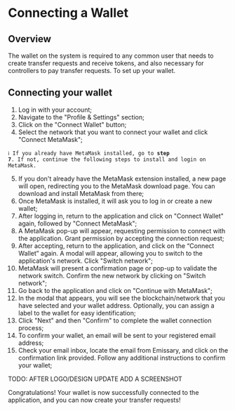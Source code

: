 

# Connecting a Wallet

## Overview

The wallet on the system is required to any common user that needs to create transfer requests and receive tokens, and also necessary for controllers to pay transfer requests. To set up your wallet.


## Connecting your wallet

1. Log in with your account;
2. Navigate to the "Profile & Settings" section;
3. Click on the "Connect Wallet" button;
4. Select the network that you want to connect your wallet and click "Connect MetaMask";

<code>ℹ️ If you already have MetaMask installed, go to **step 7**. If not, continue the following steps to install and login on MetaMask.</code>

5. If you don't already have the MetaMask extension installed, a new page will open, redirecting you to the MetaMask download page. You can download and install MetaMask from there;
6. Once MetaMask is installed, it will ask you to log in or create a new wallet;
7. After logging in, return to the application and click on "Connect Wallet" again, followed by "Connect MetaMask";
8. A MetaMask pop-up will appear, requesting permission to connect with the application. Grant permission by accepting the connection request;
9. After accepting, return to the application, and click on the “Connect Wallet” again. A modal will appear, allowing you to switch to the application's network. Click "Switch network";
10. MetaMask will present a confirmation page or pop-up to validate the network switch. Confirm the new network by clicking on "Switch network";
11. Go back to the application and click on "Continue with MetaMask";
12. In the modal that appears, you will see the blockchain/network that you have selected and your wallet address. Optionally, you can assign a label to the wallet for easy identification;
13. Click "Next" and then "Confirm" to complete the wallet connection process;
14. To confirm your wallet, an email will be sent to your registered email address;
15. Check your email inbox, locate the email from Emissary, and click on the confirmation link provided. Follow any additional instructions to confirm your wallet;

TODO: AFTER LOGO/DESIGN UPDATE ADD A SCREENSHOT

Congratulations! Your wallet is now successfully connected to the application, and you can now create your transfer requests!
